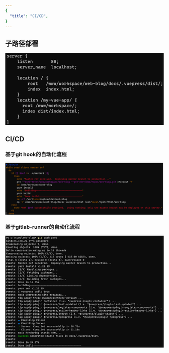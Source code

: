 ```yaml
---
{
  "title": "CI/CD",
}
---
```


## 子路径部署

![image-20220707120200105](./images/image-20220707120200105.png)


## CI/CD

### 基于git hook的自动化流程

![image-20220707120055257](./images/image-20220707120055257.png)


### 基于gitlab-runner的自动化流程

![](./images/image-20220706202320916.png)